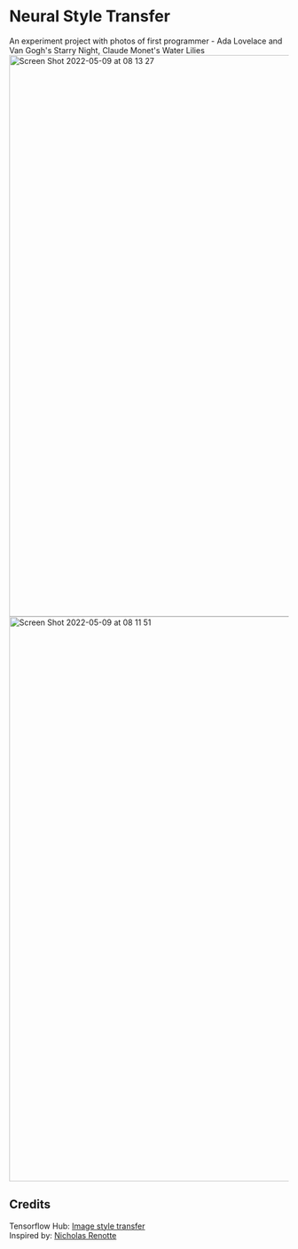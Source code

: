 # Neural Style Transfer
An experiment project with photos of first programmer - Ada Lovelace and Van Gogh's Starry Night, Claude Monet's Water Lilies </br>
<img width="1012" alt="Screen Shot 2022-05-09 at 08 13 27" src="https://user-images.githubusercontent.com/45663123/167392871-52aed2cb-3477-4604-9483-109eec2d8d1d.png">
<img width="1018" alt="Screen Shot 2022-05-09 at 08 11 51" src="https://user-images.githubusercontent.com/45663123/167392924-769b362e-e4ab-476b-a86e-00f9733667ce.png">

## Credits
Tensorflow Hub: [Image style transfer](https://tfhub.dev/s?q=magenta) </br>
Inspired by: [Nicholas Renotte](https://www.youtube.com/c/NicholasRenotte/featured)
